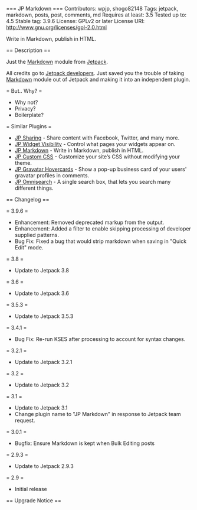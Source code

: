 === JP Markdown ===
Contributors: wpjp, shogo82148
Tags: jetpack, markdown, posts, post, comments, md
Requires at least: 3.5
Tested up to: 4.5
Stable tag: 3.9.6
License: GPLv2 or later
License URI: http://www.gnu.org/licenses/gpl-2.0.html

Write in Markdown, publish in HTML.

== Description ==

Just the [Markdown](http://jetpack.me/support/markdown/) module from [Jetpack](http://wordpress.org/plugins/jetpack/).

All credits go to [Jetpack developers](https://jetpack.com/about/). Just saved you the trouble of taking [Markdown](http://jetpack.me/support/markdown/) module out of Jetpack and making it into an independent plugin.

= But.. Why? =

* Why not?
* Privacy?
* Boilerplate?

= Similar Plugins =

* [JP Sharing](http://wordpress.org/plugins/jetpack-sharing/) - Share content with Facebook, Twitter, and many more.
* [JP Widget Visibility](http://wordpress.org/plugins/jetpack-widget-visibility/) - Control what pages your widgets appear on.
* [JP Markdown](http://wordpress.org/plugins/jetpack-markdown/) - Write in Markdown, publish in HTML.
* [JP Custom CSS](http://wordpress.org/plugins/jp-custom-css/) - Customize your site’s CSS without modifying your theme.
* [JP Gravatar Hovercards](http://wordpress.org/plugins/jetpack-gravatar-hovercards/) - Show a pop-up business card of your users' gravatar profiles in comments.
* [JP Omnisearch](http://wordpress.org/plugins/jetpack-omnisearch/) - A single search box, that lets you search many different things.

== Changelog ==

= 3.9.6 =

* Enhancement: Removed deprecated markup from the output.
* Enhancement: Added a filter to enable skipping processing of developer supplied patterns.
* Bug Fix: Fixed a bug that would strip markdown when saving in "Quick Edit" mode.

= 3.8 =

* Update to Jetpack 3.8

= 3.6 =

* Update to Jetpack 3.6

= 3.5.3 = 

* Update to Jetpack 3.5.3

= 3.4.1 =

* Bug Fix: Re-run KSES after processing to account for syntax changes.

= 3.2.1 =

* Update to Jetpack 3.2.1

= 3.2 =

* Update to Jetpack 3.2

= 3.1 =

* Update to Jetpack 3.1
* Change plugin name to "JP Markdown" in response to Jetpack team request.

= 3.0.1 =

* Bugfix: Ensure Markdown is kept when Bulk Editing posts

= 2.9.3 =

* Update to Jetpack 2.9.3

= 2.9 =

* Initial release

== Upgrade Notice ==
